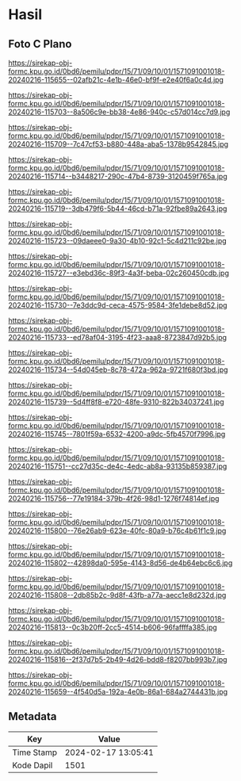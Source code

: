 # Hasil

## Foto C Plano

https://sirekap-obj-formc.kpu.go.id/0bd6/pemilu/pdpr/15/71/09/10/01/1571091001018-20240216-115655--02afb21c-4e1b-46e0-bf9f-e2e40f6a0c4d.jpg

https://sirekap-obj-formc.kpu.go.id/0bd6/pemilu/pdpr/15/71/09/10/01/1571091001018-20240216-115703--8a506c9e-bb38-4e86-940c-c57d014cc7d9.jpg

https://sirekap-obj-formc.kpu.go.id/0bd6/pemilu/pdpr/15/71/09/10/01/1571091001018-20240216-115709--7c47cf53-b880-448a-aba5-1378b9542845.jpg

https://sirekap-obj-formc.kpu.go.id/0bd6/pemilu/pdpr/15/71/09/10/01/1571091001018-20240216-115714--b3448217-290c-47b4-8739-3120459f765a.jpg

https://sirekap-obj-formc.kpu.go.id/0bd6/pemilu/pdpr/15/71/09/10/01/1571091001018-20240216-115719--3db479f6-5b44-46cd-b71a-92fbe89a2643.jpg

https://sirekap-obj-formc.kpu.go.id/0bd6/pemilu/pdpr/15/71/09/10/01/1571091001018-20240216-115723--09daeee0-9a30-4b10-92c1-5c4d211c92be.jpg

https://sirekap-obj-formc.kpu.go.id/0bd6/pemilu/pdpr/15/71/09/10/01/1571091001018-20240216-115727--e3ebd36c-89f3-4a3f-beba-02c260450cdb.jpg

https://sirekap-obj-formc.kpu.go.id/0bd6/pemilu/pdpr/15/71/09/10/01/1571091001018-20240216-115730--7e3ddc9d-ceca-4575-9584-3fe1debe8d52.jpg

https://sirekap-obj-formc.kpu.go.id/0bd6/pemilu/pdpr/15/71/09/10/01/1571091001018-20240216-115733--ed78af04-3195-4f23-aaa8-8723847d92b5.jpg

https://sirekap-obj-formc.kpu.go.id/0bd6/pemilu/pdpr/15/71/09/10/01/1571091001018-20240216-115734--54d045eb-8c78-472a-962a-9721f680f3bd.jpg

https://sirekap-obj-formc.kpu.go.id/0bd6/pemilu/pdpr/15/71/09/10/01/1571091001018-20240216-115739--5d4ff8f8-e720-48fe-9310-822b34037241.jpg

https://sirekap-obj-formc.kpu.go.id/0bd6/pemilu/pdpr/15/71/09/10/01/1571091001018-20240216-115745--7801f59a-6532-4200-a9dc-5fb4570f7996.jpg

https://sirekap-obj-formc.kpu.go.id/0bd6/pemilu/pdpr/15/71/09/10/01/1571091001018-20240216-115751--cc27d35c-de4c-4edc-ab8a-93135b859387.jpg

https://sirekap-obj-formc.kpu.go.id/0bd6/pemilu/pdpr/15/71/09/10/01/1571091001018-20240216-115756--77e19184-379b-4f26-98d1-1276f74814ef.jpg

https://sirekap-obj-formc.kpu.go.id/0bd6/pemilu/pdpr/15/71/09/10/01/1571091001018-20240216-115800--76e26ab9-623e-40fc-80a9-b76c4b61f1c9.jpg

https://sirekap-obj-formc.kpu.go.id/0bd6/pemilu/pdpr/15/71/09/10/01/1571091001018-20240216-115802--42898da0-595e-4143-8d56-de4b64ebc6c6.jpg

https://sirekap-obj-formc.kpu.go.id/0bd6/pemilu/pdpr/15/71/09/10/01/1571091001018-20240216-115808--2db85b2c-9d8f-43fb-a77a-aecc1e8d232d.jpg

https://sirekap-obj-formc.kpu.go.id/0bd6/pemilu/pdpr/15/71/09/10/01/1571091001018-20240216-115813--0c3b20ff-2cc5-4514-b606-96faffffa385.jpg

https://sirekap-obj-formc.kpu.go.id/0bd6/pemilu/pdpr/15/71/09/10/01/1571091001018-20240216-115816--2f37d7b5-2b49-4d26-bdd8-f8207bb993b7.jpg

https://sirekap-obj-formc.kpu.go.id/0bd6/pemilu/pdpr/15/71/09/10/01/1571091001018-20240216-115659--4f540d5a-192a-4e0b-86a1-684a2744431b.jpg


## Metadata

| Key        | Value               |
| ---------- | ------------------- |
| Time Stamp | 2024-02-17 13:05:41 |
| Kode Dapil | 1501                |



